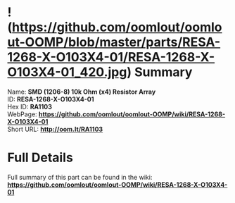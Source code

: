 
!(https://github.com/oomlout/oomlout-OOMP/blob/master/parts/RESA-1268-X-O103X4-01/RESA-1268-X-O103X4-01_420.jpg)
Summary
=================
  
Name: __SMD (1206-8) 10k Ohm (x4) Resistor Array__    
ID: __RESA-1268-X-O103X4-01__   
Hex ID: __RA1103__   
WebPage: __https://github.com/oomlout/oomlout-OOMP/wiki/RESA-1268-X-O103X4-01__   
Short URL: __http://oom.lt/RA1103__   

Full Details
==========================
Full summary of this part can be found in the wiki:   
__https://github.com/oomlout/oomlout-OOMP/wiki/RESA-1268-X-O103X4-01__    

